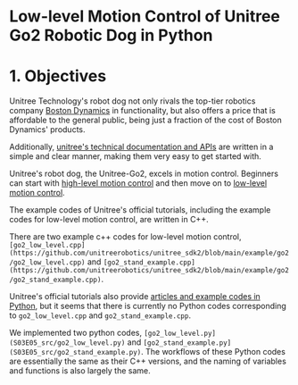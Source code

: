 # Low-level Motion Control of Unitree Go2 Robotic Dog in Python

# 1. Objectives

Unitree Technology's robot dog not only rivals the top-tier robotics company [Boston Dynamics](https://support.bostondynamics.com/s/topic/0TOUS0000002B7R4AU/get-started-with-spot) in functionality, but also offers a price that is affordable to the general public, being just a fraction of the cost of Boston Dynamics' products. 

Additionally, [unitree's technical documentation and APIs](https://support.unitree.com/home/en/developer/Basic_services) are written in a simple and clear manner, making them very easy to get started with.

Unitree's robot dog, the Unitree-Go2, excels in motion control. Beginners can start with [high-level motion control](https://support.unitree.com/home/en/developer/High_motion_control) and then move on to [low-level motion control](https://support.unitree.com/home/en/developer/Basic_motion_control).

The example codes of Unitree's official tutorials, including the example codes for low-level motion control, are written in C++. 

There are two example c++ codes for low-level motion control, `[go2_low_level.cpp](https://github.com/unitreerobotics/unitree_sdk2/blob/main/example/go2/go2_low_level.cpp)` and `[go2_stand_example.cpp](https://github.com/unitreerobotics/unitree_sdk2/blob/main/example/go2/go2_stand_example.cpp)`.

Unitree's official tutorials also provide [articles and example codes in Python](https://github.com/unitreerobotics/unitree_sdk2_python), but it seems that there is currently no Python codes corresponding to `go2_low_level.cpp` and `go2_stand_example.cpp`.

We implemented two python codes, `[go2_low_level.py](S03E05_src/go2_low_level.py)` and `[go2_stand_example.py](S03E05_src/go2_stand_example.py)`. The workflows of these Python codes are essentially the same as their C++ versions, and the naming of variables and functions is also largely the same.
